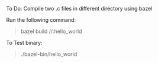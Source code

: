 To Do: Compile two .c files in different directory using bazel

Run the following command:
>  bazel build //:hello_world


To Test binary:
> ./bazel-bin/hello_world